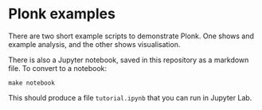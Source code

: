 Plonk examples
==============

There are two short example scripts to demonstrate Plonk. One shows and example analysis, and the other shows visualisation.

There is also a Jupyter notebook, saved in this repository as a markdown file. To convert to a notebook:

```
make notebook
```

This should produce a file `tutorial.ipynb` that you can run in Jupyter Lab.
